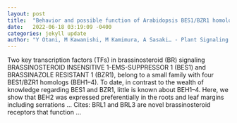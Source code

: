 ```yaml
---
layout: post
title:  "Behavior and possible function of Arabidopsis BES1/BZR1 homolog 2 in brassinosteroid signaling"
date:   2022-06-18 03:19:09 -0400
categories: jekyll update
author: "Y Otani, M Kawanishi, M Kamimura, A Sasaki… - Plant Signaling & Behavior, 2022"
---
```

Two key transcription factors (TFs) in brassinosteroid (BR) signaling BRASSINOSTEROID INSENSITIVE 1-EMS-SUPPRESSOR 1 (BES1) and BRASSINAZOLE RESISTANT 1 (BZR1), belong to a small family with four BES1/BZR1 homologs (BEH1–4). To date, in contrast to the wealth of knowledge regarding BES1 and BZR1, little is known about BEH1–4. Here, we show that BEH2 was expressed preferentially in the roots and leaf margins including serrations …
Cites: ‪BRL1 and BRL3 are novel brassinosteroid receptors that function …‬  